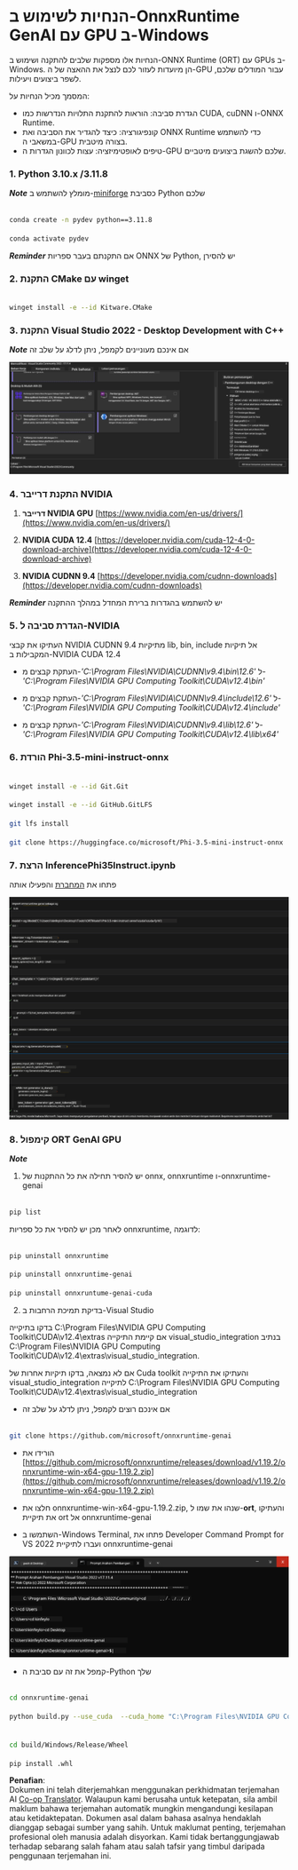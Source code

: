 <!--
CO_OP_TRANSLATOR_METADATA:
{
  "original_hash": "b066fc29c1b2129df84e027cb75119ce",
  "translation_date": "2025-05-09T18:45:25+00:00",
  "source_file": "md/02.Application/01.TextAndChat/Phi3/ORTWindowGPUGuideline.md",
  "language_code": "ms"
}
-->
# **הנחיות לשימוש ב-OnnxRuntime GenAI עם GPU ב-Windows**

הנחיות אלו מספקות שלבים להתקנה ושימוש ב-ONNX Runtime (ORT) עם GPUs ב-Windows. הן מיועדות לעזור לכם לנצל את ההאצה של ה-GPU עבור המודלים שלכם, לשפר ביצועים ויעילות.

המסמך מכיל הנחיות על:

- הגדרת סביבה: הוראות להתקנת התלויות הנדרשות כמו CUDA, cuDNN ו-ONNX Runtime.
- קונפיגורציה: כיצד להגדיר את הסביבה ואת ONNX Runtime כדי להשתמש במשאבי ה-GPU בצורה מיטבית.
- טיפים לאופטימיזציה: עצות לכוונון הגדרות ה-GPU שלכם להשגת ביצועים מיטביים.

### **1. Python 3.10.x /3.11.8**

   ***Note*** מומלץ להשתמש ב-[miniforge](https://github.com/conda-forge/miniforge/releases/latest/download/Miniforge3-Windows-x86_64.exe) כסביבת Python שלכם

   ```bash

   conda create -n pydev python==3.11.8

   conda activate pydev

   ```

   ***Reminder*** אם התקנתם בעבר ספריות ONNX של Python, יש להסירן

### **2. התקנת CMake עם winget**

   ```bash

   winget install -e --id Kitware.CMake

   ```

### **3. התקנת Visual Studio 2022 - Desktop Development with C++**

   ***Note*** אם אינכם מעוניינים לקמפל, ניתן לדלג על שלב זה

![CPP](../../../../../../translated_images/01.8964c1fa47e00dc36af710b967e72dd2f8a2be498e49c8d4c65c11ba105dedf8.ms.png)

### **4. התקנת דרייבר NVIDIA**

1. **דרייבר NVIDIA GPU**  [https://www.nvidia.com/en-us/drivers/](https://www.nvidia.com/en-us/drivers/)

2. **NVIDIA CUDA 12.4** [https://developer.nvidia.com/cuda-12-4-0-download-archive](https://developer.nvidia.com/cuda-12-4-0-download-archive)

3. **NVIDIA CUDNN 9.4**  [https://developer.nvidia.com/cudnn-downloads](https://developer.nvidia.com/cudnn-downloads)

***Reminder*** יש להשתמש בהגדרות ברירת המחדל במהלך ההתקנה

### **5. הגדרת סביבה ל-NVIDIA**

העתיקו את קבצי NVIDIA CUDNN 9.4 מתיקיות lib, bin, include אל תיקיות המקבילות ב-NVIDIA CUDA 12.4

- העתקת קבצים מ-*'C:\Program Files\NVIDIA\CUDNN\v9.4\bin\12.6'* ל-*'C:\Program Files\NVIDIA GPU Computing Toolkit\CUDA\v12.4\bin'*

- העתקת קבצים מ-*'C:\Program Files\NVIDIA\CUDNN\v9.4\include\12.6'* ל-*'C:\Program Files\NVIDIA GPU Computing Toolkit\CUDA\v12.4\include'*

- העתקת קבצים מ-*'C:\Program Files\NVIDIA\CUDNN\v9.4\lib\12.6'* ל-*'C:\Program Files\NVIDIA GPU Computing Toolkit\CUDA\v12.4\lib\x64'*

### **6. הורדת Phi-3.5-mini-instruct-onnx**

   ```bash

   winget install -e --id Git.Git

   winget install -e --id GitHub.GitLFS

   git lfs install

   git clone https://huggingface.co/microsoft/Phi-3.5-mini-instruct-onnx

   ```

### **7. הרצת InferencePhi35Instruct.ipynb**

   פתחו את [המחברת](../../../../../../code/09.UpdateSamples/Aug/ortgpu-phi35-instruct.ipynb) והפעילו אותה

![RESULT](../../../../../../translated_images/02.be96d16e7b1007f1f3941f65561553e62ccbd49c962f3d4a9154b8326c033ec1.ms.png)

### **8. קימפול ORT GenAI GPU**

   ***Note*** 
   
   1. יש להסיר תחילה את כל ההתקנות של onnx, onnxruntime ו-onnxruntime-genai

   ```bash

   pip list 
   
   ```

   לאחר מכן יש להסיר את כל ספריות onnxruntime, לדוגמה: 

   ```bash

   pip uninstall onnxruntime

   pip uninstall onnxruntime-genai

   pip uninstall onnxruntume-genai-cuda
   
   ```

   2. בדיקת תמיכת הרחבות ב-Visual Studio 

   בדקו בתיקייה C:\Program Files\NVIDIA GPU Computing Toolkit\CUDA\v12.4\extras אם קיימת התיקייה visual_studio_integration בנתיב C:\Program Files\NVIDIA GPU Computing Toolkit\CUDA\v12.4\extras\visual_studio_integration.
   
   אם לא נמצאה, בדקו תיקיות אחרות של Cuda toolkit והעתיקו את התיקייה visual_studio_integration לתיקייה C:\Program Files\NVIDIA GPU Computing Toolkit\CUDA\v12.4\extras\visual_studio_integration

   - אם אינכם רוצים לקמפל, ניתן לדלג על שלב זה

   ```bash

   git clone https://github.com/microsoft/onnxruntime-genai

   ```

   - הורידו את [https://github.com/microsoft/onnxruntime/releases/download/v1.19.2/onnxruntime-win-x64-gpu-1.19.2.zip](https://github.com/microsoft/onnxruntime/releases/download/v1.19.2/onnxruntime-win-x64-gpu-1.19.2.zip)

   - חלצו את onnxruntime-win-x64-gpu-1.19.2.zip, שנהו את שמו ל-**ort**, והעתיקו את תיקיית ort אל onnxruntime-genai

   - השתמשו ב-Windows Terminal, פתחו את Developer Command Prompt for VS 2022 ועברו לתיקיית onnxruntime-genai

![RESULT](../../../../../../translated_images/03.53bb08e3bde53edd1735c5546fb32b9b0bdba93d8241c5e6e3196d8bc01adbd7.ms.png)

   - קמפל את זה עם סביבת ה-Python שלך

   ```bash

   cd onnxruntime-genai

   python build.py --use_cuda  --cuda_home "C:\Program Files\NVIDIA GPU Computing Toolkit\CUDA\v12.4" --config Release
 

   cd build/Windows/Release/Wheel

   pip install .whl

   ```

**Penafian**:  
Dokumen ini telah diterjemahkan menggunakan perkhidmatan terjemahan AI [Co-op Translator](https://github.com/Azure/co-op-translator). Walaupun kami berusaha untuk ketepatan, sila ambil maklum bahawa terjemahan automatik mungkin mengandungi kesilapan atau ketidaktepatan. Dokumen asal dalam bahasa asalnya hendaklah dianggap sebagai sumber yang sahih. Untuk maklumat penting, terjemahan profesional oleh manusia adalah disyorkan. Kami tidak bertanggungjawab terhadap sebarang salah faham atau salah tafsir yang timbul daripada penggunaan terjemahan ini.